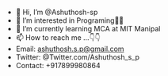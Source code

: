 - 👋 Hi, I’m @Ashuthosh-sp
- 👀 I’m interested in Programing🧑‍💻
- 🌱 I’m currently learning MCA at MIT Manipal
- 📫 How to reach me ...👇👇
- Email: ashuthosh.s.p@gmail.com
- Twitter: @Twitter.com/Ashuthosh_s_p
- Contact: +917899980864

<!---
Ashuthosh-sp/Ashuthosh-sp is a ✨ special ✨ repository because its `README.md` (this file) appears on your GitHub profile.
You can click the Preview link to take a look at your changes.
--->
